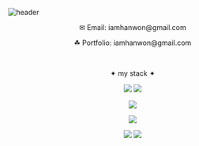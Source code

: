 ![header](https://capsule-render.vercel.app/api?type=waving&color=75C29C&height=200&section=header&text=vella-hub%20&fontSize=50&fontColor=fff&fontAlignY=40)

<p align="center">✉︎ Email: iamhanwon@gmail.com</p>
<p align="center">☘︎ Portfolio: iamhanwon@gmail.com</p>
<br/>
<p align="center">✦ my stack ✦</p>
<p align="center">
  <img src="https://img.shields.io/badge/Java-007396?style=flat-square&logo=Java&logoColor=white"/>
  <img src="https://img.shields.io/badge/Spring-6DB33F?style=flat-square&logo=Spring&logoColor=white"/>
</p>  
<p align="center">
 <img src="https://img.shields.io/badge/Oracle-F80000?style=flat-square&logo=Oracle&logoColor=white"/>
</p>
<p align="center">
 <img src="https://img.shields.io/badge/JavaScript-F7DF1E?style=flat-square&logo=JavaScript&logoColor=black"/>
</p>
<p align="center">
 <img src="https://img.shields.io/badge/HTML5-E34F26?style=flat-square&logo=HTML5&logoColor=white"/>
 <img src="https://img.shields.io/badge/CSS3-1572B6?style=flat-square&logo=CSS3&logoColor=white"/>
</p>
